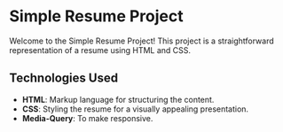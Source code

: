 
# Simple Resume Project

Welcome to the Simple Resume Project! This project is a straightforward representation of a resume using HTML and CSS.

##  Technologies Used

- **HTML**: Markup language for structuring the content.
- **CSS**: Styling the resume for a visually appealing presentation.
- **Media-Query**: To make responsive.


